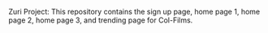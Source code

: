 Zuri Project: 
This repository contains the sign up page, home page 1, home page 2, home page 3, and trending page for Col-Films.
